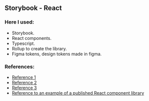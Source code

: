 ## Storybook - React
### Here I used:
- Storybook.
- React components.
- Typescript.
- Rollup to create the library.
- Figma tokens, design tokens made in figma.

### References:
- [Reference 1](https://prateeksurana.me/blog/react-component-library-using-storybook-6/)
- [Reference 2](https://dev.to/iamrishupatel/how-to-create-a-react-component-library-using-storybook-typescript-scss-and-rollup-4pin)
- [Reference 3](https://github.com/davidyero/referencias/blob/master/crearLibreriaReact.md)
- [Reference to an example of a published React component library](https://github.com/iamrishupatel/artemis-ui)